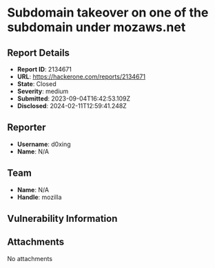 # Subdomain takeover on one of the subdomain under mozaws.net

## Report Details
- **Report ID**: 2134671
- **URL**: https://hackerone.com/reports/2134671
- **State**: Closed
- **Severity**: medium
- **Submitted**: 2023-09-04T16:42:53.109Z
- **Disclosed**: 2024-02-11T12:59:41.248Z

## Reporter
- **Username**: d0xing
- **Name**: N/A

## Team
- **Name**: N/A
- **Handle**: mozilla

## Vulnerability Information


## Attachments
No attachments
